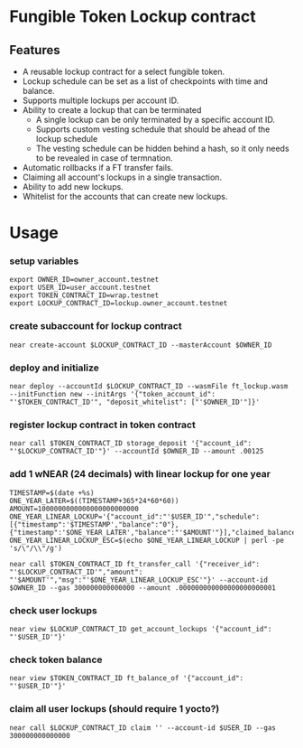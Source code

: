 # Fungible Token Lockup contract

## Features

- A reusable lockup contract for a select fungible token.
- Lockup schedule can be set as a list of checkpoints with time and balance.
- Supports multiple lockups per account ID.
- Ability to create a lockup that can be terminated
  - A single lockup can be only terminated by a specific account ID.
  - Supports custom vesting schedule that should be ahead of the lockup schedule
  - The vesting schedule can be hidden behind a hash, so it only needs to be revealed in case of termnation.
- Automatic rollbacks if a FT transfer fails.
- Claiming all account's lockups in a single transaction.
- Ability to add new lockups.
- Whitelist for the accounts that can create new lockups.


# Usage

### setup variables
```shell
export OWNER_ID=owner_account.testnet
export USER_ID=user_account.testnet
export TOKEN_CONTRACT_ID=wrap.testnet
export LOCKUP_CONTRACT_ID=lockup.owner_account.testnet
```

### create subaccount for lockup contract
```shell
near create-account $LOCKUP_CONTRACT_ID --masterAccount $OWNER_ID
```

### deploy and initialize
```shell
near deploy --accountId $LOCKUP_CONTRACT_ID --wasmFile ft_lockup.wasm --initFunction new --initArgs '{"token_account_id": "'$TOKEN_CONTRACT_ID'", "deposit_whitelist": ["'$OWNER_ID'"]}'
```

### register lockup contract in token contract
```shell
near call $TOKEN_CONTRACT_ID storage_deposit '{"account_id": "'$LOCKUP_CONTRACT_ID'"}' --accountId $OWNER_ID --amount .00125
```

### add 1 wNEAR (24 decimals) with linear lockup for one year
```shell  
TIMESTAMP=$(date +%s)
ONE_YEAR_LATER=$((TIMESTAMP+365*24*60*60))
AMOUNT=1000000000000000000000000 
ONE_YEAR_LINEAR_LOCKUP='{"account_id":"'$USER_ID'","schedule":[{"timestamp":'$TIMESTAMP',"balance":"0"},{"timestamp":'$ONE_YEAR_LATER',"balance":"'$AMOUNT'"}],"claimed_balance":"0"}'
ONE_YEAR_LINEAR_LOCKUP_ESC=$(echo $ONE_YEAR_LINEAR_LOCKUP | perl -pe 's/\"/\\"/g')

near call $TOKEN_CONTRACT_ID ft_transfer_call '{"receiver_id": "'$LOCKUP_CONTRACT_ID'","amount": "'$AMOUNT'","msg":"'$ONE_YEAR_LINEAR_LOCKUP_ESC'"}' --account-id $OWNER_ID --gas 300000000000000 --amount .000000000000000000000001
```

### check user lockups
```shell
near view $LOCKUP_CONTRACT_ID get_account_lockups '{"account_id": "'$USER_ID'"}'
```

### check token balance
```shell
near view $TOKEN_CONTRACT_ID ft_balance_of '{"account_id": "'$USER_ID'"}'
```

### claim all user lockups (should require 1 yocto?)
```shell
near call $LOCKUP_CONTRACT_ID claim '' --account-id $USER_ID --gas 300000000000000
```
